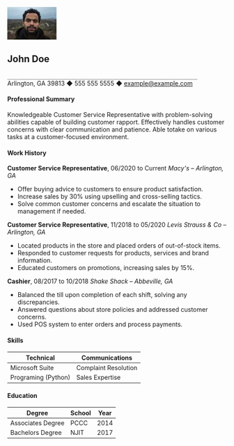 ![johndoe](johndoe.jpeg)
 ## John Doe
 `_____________________________________________________________`
Arlington, GA 39813 ◆ 555 555 5555 ◆ example@example.com

 #### Professional Summary
Knowledgeable Customer Service Representative with problem-solving abilities capable of building customer rapport. Effectively handles customer concerns with clear communication and patience. Able totake on various tasks at a customer-focused environment.

 #### Work History
**Customer Service Representative**, 06/2020 to Current
*Macy's – Arlington,  GA*
 * Offer buying advice to customers to ensure product satisfaction.
 * Increase sales by 30% using upselling and cross-selling tactics.
 * Solve common customer concerns and escalate the situation to management if needed.


**Customer Service Representative**, 11/2018 to 05/2020
*Levis Strauss & Co – Arlington, GA*
 * Located products in the store and placed orders of out-of-stock items.
 * Responded to customer requests for products, services and brand information.
 * Educated customers on promotions, increasing sales by 15%.

**Cashier**, 08/2017 to 10/2018
*Shake Shack – Abbeville, GA*
 * Balanced the till upon completion of each shift, solving any discrepancies.
 * Answered questions about store policies and addressed customer concerns.
 * Used POS system to enter orders and process payments.

#### Skills
| **Technical**      |**Communications**   |
|--------------------|---------------------|
| Microsoft Suite    | Complaint Resolution| 
| Programing (Python)| Sales Expertise     |

 #### Education

| Degree             | School       |Year | 
| -------------------| -------------|-----|
| Associates Degree  | PCCC         |2014 |
| Bachelors Degree   | NJIT         |2017 |